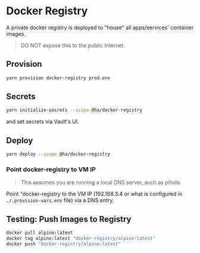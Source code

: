 # Docker Registry

A private docker registry is deployed to "house" all apps/services' container images.

> DO NOT expose this to the public Internet.

## Provision

```bash
yarn provision docker-registry prod.env
```

## Secrets

```bash
yarn initialize-secrets --scope @ha/docker-registry
```

and set secrets via Vault's UI.

## Deploy

```bash
yarn deploy --scope @ha/docker-registry
```

### Point docker-registry to VM IP

> This assumes you are running a local DNS server, such as pihole.

Point "docker-registry to the VM IP (192.168.3.4 or what is configured in `./.provision-vars.env` file) via a DNS entry.

## Testing: Push Images to Registry

```bash
docker pull alpine:latest
docker tag alpine:latest "docker-registry/alpine:latest"
docker push "docker-registry/alpine:latest"
```
